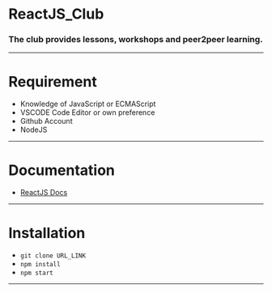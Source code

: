 # ReactJS_Club

### The club provides lessons, workshops and peer2peer learning.
___

# Requirement

- Knowledge of JavaScript or ECMAScript
- VSCODE Code Editor or own preference
- Github Account
- NodeJS
___

# Documentation

- [ReactJS Docs]( https://reactjs.org/)

___

# Installation

- `git clone URL_LINK`
- `npm install`
- `npm start`
___



